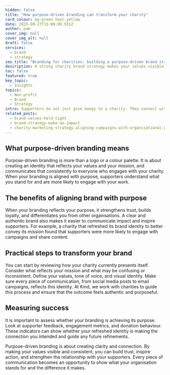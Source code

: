 ```yaml
---
hidden: false
title: "How purpose-driven branding can transform your charity"
card_colour: bg-green text-yellow
date: 2025-09-27T15:09:09.931Z
author: pam
cover_img: null
cover_img_alt: null
draft: false
services:
  - brand
  - strategy
seo_title: "Branding for charities: building a purpose-driven brand strategy"
description: A strong charity brand strategy makes your values visible and consistent. This article shows how purpose-driven branding builds trust, engages supporters, and connects your mission to every piece of communication.
toc: false
featured: true
key_topic:
  - Insights
topics:
  - Non-profit
  - Brand
  - Strategy
intro: Supporters do not just give money to a charity. They connect with your story, your mission, and your values. Purpose-driven branding is about making that connection clear and meaningful, so that everything you communicate reflects what your organisation stands for.
related_posts:
  - brand-values-hold-tight
  - brand-strategy-make-an-impact
  - charity-marketing-strategy-aligning-campaigns-with-organisational-goals
---
```



## What purpose-driven branding means

Purpose-driven branding is more than a logo or a colour palette. It is about creating an identity that reflects your values and your mission, and communicates that consistently to everyone who engages with your charity. When your branding is aligned with purpose, supporters understand what you stand for and are more likely to engage with your work.

## The benefits of aligning brand with purpose

When your branding reflects your purpose, it strengthens trust, builds loyalty, and differentiates you from other organisations. A clear and authentic brand also makes it easier to communicate impact and inspire supporters. For example, a charity that refreshed its brand identity to better convey its mission found that supporters were more likely to engage with campaigns and share content.

## Practical steps to transform your brand

You can start by reviewing how your charity currently presents itself. Consider what reflects your mission and what may be confusing or inconsistent. Define your values, tone of voice, and visual identity. Make sure every piece of communication, from social media posts to email campaigns, reflects this identity. At Kind, we work with charities to guide this process and ensure that the outcome feels authentic and purposeful.

## Measuring success

It is important to assess whether your branding is achieving its purpose. Look at supporter feedback, engagement metrics, and donation behaviour. These indicators can show whether your refreshed identity is making the connection you intended and guide any future refinements.

Purpose-driven branding is about creating clarity and connection. By making your values visible and consistent, you can build trust, inspire action, and strengthen the relationship with your supporters. Every piece of communication becomes an opportunity to show what your organisation stands for and the difference it makes.